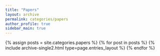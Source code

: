 ```yaml
---
title: "Papers"
layout: archive
permalink: categories/papers
author_profile: true
sidebar_main: true
---
```


{% assign posts = site.categories.papers %}
{% for post in posts %} {% include archive-single2.html type=page.entries_layout %} {% endfor %}